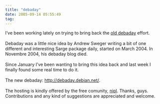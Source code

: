 ```yaml
---
title: "debaday"
date: 2005-09-14 05:55:49
tag: 
---
```

I&#8217;ve been working lately on trying to bring back the <a href="http://www.livejournal.com/users/debaday" target="_blank">old debaday</a> effort.<br/><br/>
Debaday was a little nice idea by Andrew Sweger writing a bit of one
different and interesting Sarge package daily, started on March 2004.
In Novembre 2004, his debaday blog died.<br/><br/>
Since January I&#8217;ve been wanting to bring this idea back and last week I finally found some real time to do it.<br/><br/>
The new debaday: <a href="http://debaday.debian.net" target="_blank"><a href="http://debaday.debian.net/">http://debaday.debian.net/</a></a>.<br/><br/>
The hosting is kindly offered by the free comunity, <a href="http://nipl.net" target="_blank">nipl</a>. Thanks, guys. Contributions and any kind of suggestions are appreciated and welcome.<br/><br/><br/><br/>
